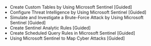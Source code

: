 - Create Custom Tables by Using Microsoft Sentinel [Guided]
- Configure Threat Intelligence by Using Microsoft Sentinel [Guided]
- Simulate and Investigate a Brute-Force Attack by Using Microsoft Sentinel [Guided]
- Create Sentinel Analytic Rules [Guided]
- Create Scheduled Query Rules in Microsoft Sentinel [Guided]
- Using Microsoft Sentinel to Map Cyber Attacks [Guided]
